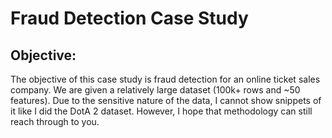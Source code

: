 # Fraud Detection Case Study

## Objective:
The objective of this case study is fraud detection for an online ticket sales company. We are given a relatively large dataset (100k+ rows and ~50 features). Due to the sensitive nature of the data, I cannot show snippets of it like I did the DotA 2 dataset. However, I hope that methodology can still reach through to you.
